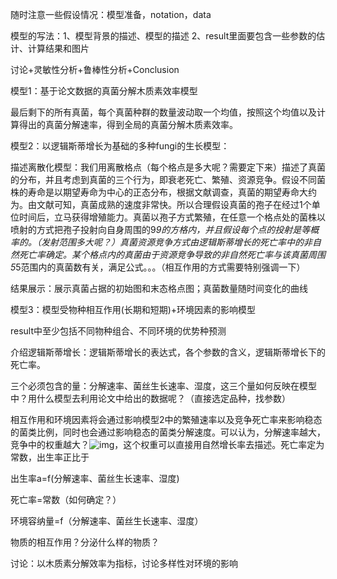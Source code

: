 随时注意一些假设情况：模型准备，notation，data

 

模型的写法：1、模型背景的描述、模型的描述 2、result里面要包含一些参数的估计、计算结果和图片

 

讨论+灵敏性分析+鲁棒性分析+Conclusion

 

模型1：基于论文数据的真菌分解木质素效率模型

最后剩下的所有真菌，每个真菌种群的数量波动取一个均值，按照这个均值以及计算得出的真菌分解速率，得到全局的真菌分解木质素效率。

 

模型2：以逻辑斯蒂增长为基础的多种fungi的生长模型：

描述离散化模型：我们用离散格点（每个格点是多大呢？需要定下来）描述了真菌的分布，并且考虑到真菌的三个行为，即衰老死亡、繁殖、资源竞争。假设不同菌株的寿命是以期望寿命为中心的正态分布，根据文献调查，真菌的期望寿命大约为。由文献可知，真菌成熟的速度非常快。所以合理假设真菌的孢子在经过1个单位时间后，立马获得增殖能力。真菌以孢子方式繁殖，在任意一个格点处的菌株以喷射的方式把孢子投射向自身周围的9*9的方格内，并且假设每个点的投射是等概率的。（发射范围多大呢？）真菌资源竞争方式由逻辑斯蒂增长的死亡率中的非自然死亡率确定。某个格点内的真菌由于资源竞争导致的非自然死亡率与该真菌周围5*5范围内的真菌数有关，满足公式。。。（相互作用的方式需要特别强调一下）

 

结果展示：展示真菌占据的初始图和末态格点图；真菌数量随时间变化的曲线

 

模型3：模型受物种相互作用(长期和短期)+环境因素的影响模型

 result中至少包括不同物种组合、不同环境的优势种预测

 介绍逻辑斯蒂增长：逻辑斯蒂增长的表达式，各个参数的含义，逻辑斯蒂增长下的死亡率。

 三个必须包含的量：分解速率、菌丝生长速率、湿度，这三个量如何反映在模型中？用什么模型去利用论文中给出的数据呢？（直接选定品种，找参数）

 相互作用和环境因素将会通过影响模型2中的繁殖速率以及竞争死亡率来影响稳态的菌类比例，同时也会通过影响稳态的菌类分解速度。可以认为，分解速率越大，竞争中的权重越大？![img](file:///C:\Users\asuspc\AppData\Local\Temp\ksohtml16008\wps1.png)，这个权重可以直接用自然增长率去描述。死亡率定为常数，出生率正比于

 

出生率a=f(分解速率、菌丝生长速率、湿度)

死亡率=常数（如何确定？）

环境容纳量=f（分解速率、菌丝生长速率、湿度）

 

物质的相互作用？分泌什么样的物质？

 

讨论：以木质素分解效率为指标，讨论多样性对环境的影响

 